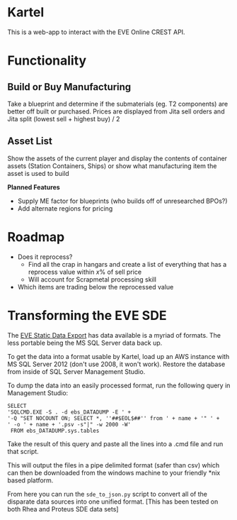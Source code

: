 Kartel
======

This is a web-app to interact with the EVE Online CREST API.

Functionality
=============

Build or Buy Manufacturing
--------------------------

Take a blueprint and determine if the submaterials (eg. T2 components) are better off built
or purchased. Prices are displayed from Jita sell orders and Jita split (lowest sell + highest buy) / 2

Asset List
----------

Show the assets of the current player and display the contents of container assets (Station Containers, Ships)
or show what manufacturing item the asset is used to build

**Planned Features**

  * Supply ME factor for blueprints (who builds off of unresearched BPOs?)
  * Add alternate regions for pricing
  
Roadmap
=======

  * Does it reprocess?
    * Find all the crap in hangars and create a list of everything that has a 
      reprocess value within *x*% of sell price
    * Will account for Scrapmetal processing skill
  * Which items are trading below the reprocessed value

Transforming the EVE SDE
========================

The [EVE Static Data Export](https://developers.eveonline.com/resource/static-data-export) has
data available is a myriad of formats. The less portable being the MS SQL Server data back up.

To get the data into a format usable by Kartel, load up an AWS instance with MS SQL Server 2012
(don't use 2008, it won't work). Restore the database from inside of SQL Server Management Studio.

To dump the data into an easily processed format, run the following query in Management Studio:

    SELECT 
    'SQLCMD.EXE -S . -d ebs_DATADUMP -E ' +
    '-Q "SET NOCOUNT ON; SELECT *, ''##$EOL$##'' from ' + name + '" ' + 
    ' -o ' + name + '.psv -s"|" -w 2000 -W'
     FROM ebs_DATADUMP.sys.tables

Take the result of this query and paste all the lines into a .cmd file and run that script.

This will output the files in a pipe delimited format (safer than csv) which can then be downloaded
from the windows machine to your friendly *nix based platform.

From here you can run the `sde_to_json.py` script to convert all of the disparate data sources into 
one unified format. [This has been tested on both Rhea and Proteus SDE data sets]

